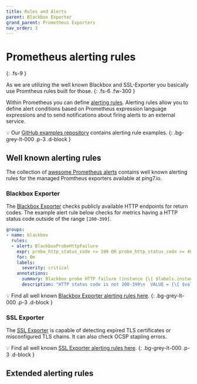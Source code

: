```yaml
---
title: Rules and Alerts
parent: Blackbox Exporter
grand_parent: Prometheus Exporters
nav_order: 3
---
```


# Prometheus alerting rules
{: .fs-9 }

As we are utilizing the well known Blackbox and SSL-Exporter you basically
use Promtheus rules built for those.
{: .fs-6 .fw-300 }

Within Prometheus you can define [alerting rules](https://prometheus.io/docs/prometheus/latest/configuration/alerting_rules/). Alerting rules allow you to define alert conditions based on Prometheus expression language
expressions and to send notifications about firing alerts to an external service.

💡 Our [GitHub examples repository](https://github.com/ping7io/examples) contains alerting
rule examples.
{: .bg-grey-lt-000 .p-3 .d-block }

## Well known alerting rules

The collection of [awesome Prometheus alerts](https://awesome-prometheus-alerts.grep.to/rules.html)
contains well known alerting rules for the managed Promtheus exporters available at ping7.io.

### Blackbox Exporter

The [Blackbox Exporter](../exporters/blackbox-exporter.md) checks publicly available
HTTP endpoints for return codes. The example alert rule below checks for metrics having
a HTTP status code outside of the range `[200-399]`.

```yaml
groups:
- name: blackbox
  rules:
  - alert: BlackboxProbeHttpFailure
    expr: probe_http_status_code <= 199 OR probe_http_status_code >= 400
    for: 0m
    labels:
      severity: critical
    annotations:
      summary: Blackbox probe HTTP failure (instance {\{ $labels.instance }})
      description: "HTTP status code is not 200-399\n  VALUE = {\{ $value }}\n  LABELS = {\{ $labels }}"
```

💡 Find all well known [Blackbox Exporter alerting rules here](https://awesome-prometheus-alerts.grep.to/rules.html#blackbox).
{: .bg-grey-lt-000 .p-3 .d-block }


### SSL Exporter

The [SSL Exporter](../exporters/ssl-exporter.md) is capable of detecting expired TLS certificates or
misconfigured TLS chains. It can also check OCSP stapling errors.

💡 Find all well known [SSL Exporter alerting rules here](https://awesome-prometheus-alerts.grep.to/rules.html#ssl/tls).
{: .bg-grey-lt-000 .p-3 .d-block }


## Extended alerting rules
